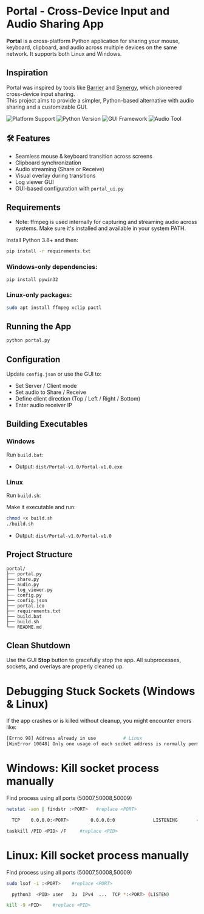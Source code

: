 #  Portal - Cross-Device Input and Audio Sharing App

**Portal** is a cross-platform Python application for sharing your mouse, keyboard, clipboard, and audio across multiple devices on the same network. It supports both Linux and Windows.

##  Inspiration

Portal was inspired by tools like [Barrier](https://github.com/debauchee/barrier) and [Synergy](https://symless.com/synergy), which pioneered cross-device input sharing.  
This project aims to provide a simpler, Python-based alternative with audio sharing and a customizable GUI.

![Platform Support](https://img.shields.io/badge/Platform-Linux%20%7C%20Windows-blue)
![Python Version](https://img.shields.io/badge/Python-3.8%2B-green)
![GUI Framework](https://img.shields.io/badge/GUI-Tkinter%20%7C%20PyQt5-orange)
![Audio Tool](https://img.shields.io/badge/Audio-FFmpeg-red)

## 🛠 Features

- Seamless mouse & keyboard transition across screens  
- Clipboard synchronization  
- Audio streaming (Share or Receive)  
- Visual overlay during transitions  
- Log viewer GUI  
- GUI-based configuration with `portal_ui.py`

##  Requirements

  -  Note: ffmpeg is used internally for capturing and streaming audio across systems. Make sure it's installed and available in your system PATH.

Install Python 3.8+ and then:

```bash
pip install -r requirements.txt
```

### Windows-only dependencies:

```bash
pip install pywin32
```

### Linux-only packages:

```bash
sudo apt install ffmpeg xclip pactl
```

##  Running the App

```bash
python portal.py
```

##  Configuration

Update `config.json` or use the GUI to:
- Set Server / Client mode  
- Set audio to Share / Receive  
- Define client direction (Top / Left / Right / Bottom)  
- Enter audio receiver IP

##  Building Executables

###  Windows

Run `build.bat`:

- Output: `dist/Portal-v1.0/Portal-v1.0.exe`

###  Linux

Run `build.sh`:

Make it executable and run:

```bash
chmod +x build.sh
./build.sh
```

- Output: `dist/Portal-v1.0/Portal-v1.0`

##  Project Structure

```
portal/
├── portal.py
├── share.py
├── audio.py
├── log_viewer.py
├── config.py
├── config.json
├── portal.ico
├── requirements.txt
├── build.bat
├── build.sh
└── README.md
```

##  Clean Shutdown

Use the GUI **Stop** button to gracefully stop the app. All subprocesses, sockets, and overlays are properly cleaned up.

# Debugging Stuck Sockets (Windows & Linux)
If the app crashes or is killed without cleanup, you might encounter errors like:

```bash
[Errno 98] Address already in use          # Linux
[WinError 10048] Only one usage of each socket address is normally permitted  # Windows
```

# Windows: Kill socket process manually
 Find process using all ports (50007,50008,50009)

```bash
netstat -aon | findstr :<PORT>   #replace <PORT>

  TCP    0.0.0.0:<PORT>        0.0.0.0:0              LISTENING       <PID>

taskkill /PID <PID> /F     #replace <PID> 
```

# Linux: Kill socket process manually
 Find process using all ports (50007,50008,50009)

```bash
sudo lsof -i :<PORT>    #replace <PORT>

  python3  <PID> user   3u  IPv4  ...  TCP *:<PORT> (LISTEN)

kill -9 <PID>    #replace <PID> 
```
